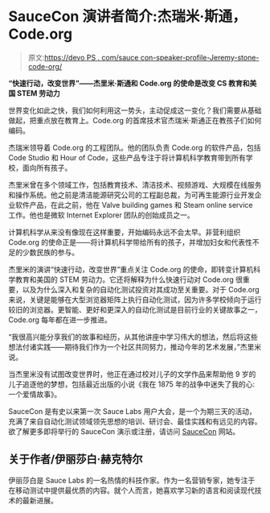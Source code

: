 # SauceCon 演讲者简介:杰瑞米·斯通，Code.org

> 原文:[https://devo PS . com/sauce con-speaker-profile-Jeremy-stone-code-org/](https://devops.com/saucecon-speaker-profile-jeremy-stone-code-org/)

**“快速行动，改变世界”——杰里米·斯通和 Code.org 的使命是改变 CS 教育和美国 STEM 劳动力**

世界变化如此之快，我们如何利用这一势头，主动促成这一变化？我们需要从基础做起，把重点放在教育上。Code.org 的首席技术官杰瑞米·斯通正在教孩子们如何编码。

杰瑞米领导着 Code.org 的工程团队。他的团队负责 Code.org 的软件产品，包括 Code Studio 和 Hour of Code，这些产品专注于将计算机科学教育带到所有学校，面向所有孩子。

杰里米曾在多个领域工作，包括教育技术、清洁技术、视频游戏、大规模在线服务和操作系统。他之前是清洁能源研究公司的工程副总裁，为可再生能源行业开发企业软件产品，在此之前，他在 Valve building games 和 Steam online service 工作。他也是微软 Internet Explorer 团队的创始成员之一。

计算机科学从来没有像现在这样重要，开始编码永远不会太早。非营利组织 Code.org 的使命正是——将计算机科学带给所有的孩子，并增加妇女和代表性不足的少数民族的参与。

杰里米的演讲“快速行动，改变世界”重点关注 Code.org 的使命，即转变计算机科学教育和美国的 STEM 劳动力。它还将解释为什么快速行动对 Code.org 很重要，以及为什么深入和复杂的自动化测试投资对其成功至关重要。对于 Code.org 来说，关键是能够在大型浏览器矩阵上执行自动化测试，因为许多学校倾向于运行较旧的浏览器。更智能、更好和更深入的自动化测试是目前行业的关键故事之一，Code.org 每年都在进一步推进。

“我很高兴能分享我们的故事和经历，从其他讲座中学习伟大的想法，然后将这些想法付诸实践——期待我们作为一个社区共同努力，推动今年的艺术发展，”杰里米说。

当杰里米没有试图改变世界时，他正在通过校对儿子的文学作品来帮助他 9 岁的儿子追逐他的梦想，包括最近出版的小说《我在 1875 年的战争中迷失了我的心:一个爱情故事》。

SauceCon 是有史以来第一次 Sauce Labs 用户大会，是一个为期三天的活动，充满了来自自动化测试领域领先思想的培训、研讨会、最佳实践和有远见的内容。欲了解更多即将举行的 SauceCon 演示或注册，请访问 [SauceCon](http://saucecon.com) 网站。

## 关于作者/伊丽莎白·赫克特尔

伊丽莎白是 Sauce Labs 的一名热情的科技作家。作为一名营销专家，她专注于在移动测试中提供最优质的内容。就个人而言，她喜欢学习新的语言和阅读现代技术的最新进展。